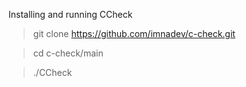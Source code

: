 Installing and running CCheck
> git clone https://github.com/imnadev/c-check.git

> cd c-check/main

> ./CCheck
